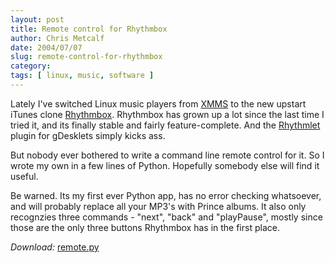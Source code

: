 ```yaml
---
layout: post
title: Remote control for Rhythmbox
author: Chris Metcalf
date: 2004/07/07
slug: remote-control-for-rhythmbox
category: 
tags: [ linux, music, software ]
---
```


Lately I've switched Linux music players from <a href="http://www.xmms.org/">XMMS</a> to the new upstart iTunes clone <a href="http://www.rhythmbox.org/">Rhythmbox</a>. Rhythmbox has grown up a lot since the last time I tried it, and its finally stable and fairly feature-complete. And the <a href="http://gdesklets.gnomedesktop.org/categories.php?func=gd_show_app&gd_app_id=162">Rhythmlet</a> plugin for gDesklets simply kicks ass.

But nobody ever bothered to write a command line remote control for it. So I wrote my own in a few lines of Python. Hopefully somebody else will find it useful.

Be warned. Its my first ever Python app, has no error checking whatsoever, and will probably replace all your MP3's with Prince albums. It also only recognzies three commands - "next", "back" and "playPause", mostly since those are the only three buttons Rhythmbox has in the first place.

<em>Download:</em> <a href="/uploads/remote.py.gz">remote.py</a>
